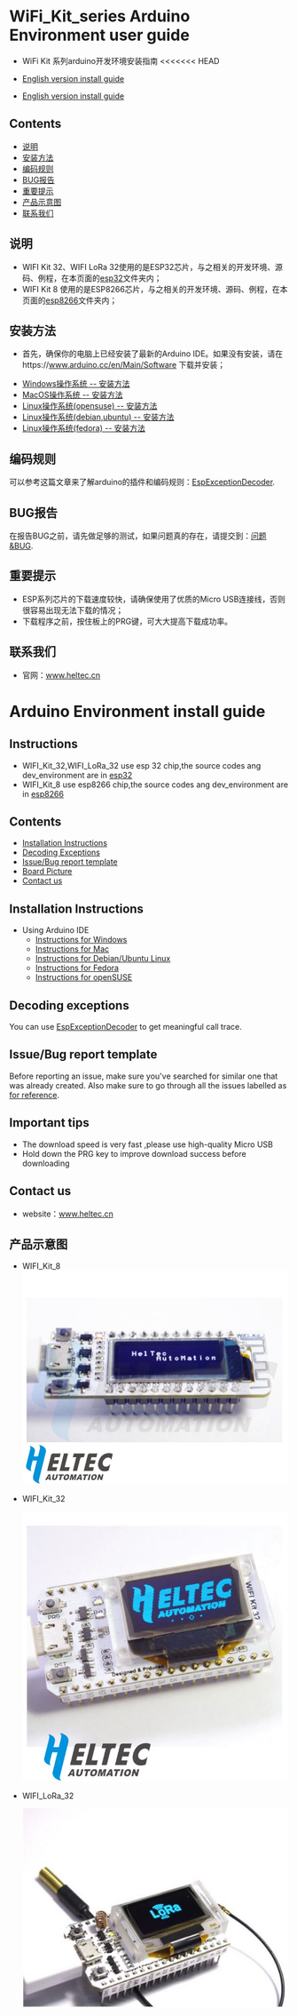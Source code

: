 # WiFi_Kit_series Arduino Environment user guide

- WiFi Kit 系列arduino开发环境安装指南
<<<<<<< HEAD
- [English version install guide](#Instructions)

- [English version install guide](#instructions)

## Contents
- [说明](#说明)
- [安装方法](#安装方法)
- [编码规则](#编码规则)
- [BUG报告](#BUG报告)
- [重要提示](#重要提示)
- [产品示意图](#产品示意图)
- [联系我们](#联系我们)


## 说明
- WIFI Kit 32、WIFI LoRa 32使用的是ESP32芯片，与之相关的开发环境、源码、例程，在本页面的[esp32](esp32/)文件夹内；
- WIFI Kit 8 使用的是ESP8266芯片，与之相关的开发环境、源码、例程，在本页面的[esp8266](esp8266/)文件夹内；

## 安装方法
- 首先，确保你的电脑上已经安装了最新的Arduino IDE。如果没有安装，请在https://www.arduino.cc/en/Main/Software 下载并安装；
 + [Windows操作系统 -- 安装方法](InstallGuide/windows.md)
 + [MacOS操作系统 -- 安装方法](InstallGuide/mac.md)
 + [Linux操作系统(opensuse) -- 安装方法](InstallGuide/opensuse.md)
 + [Linux操作系统(debian,ubuntu) -- 安装方法](InstallGuide/debian_ubuntu.md)
 + [Linux操作系统(fedora) -- 安装方法](InstallGuide/fedora.md)

## 编码规则
可以参考这篇文章来了解arduino的插件和编码规则：[EspExceptionDecoder](https://github.com/me-no-dev/EspExceptionDecoder).

## BUG报告
在报告BUG之前，请先做足够的测试，如果问题真的存在，请提交到：[问题&BUG](https://github.com/Heltec-Aaron-Lee/WiFi_Kit_series/issues?utf8=%E2%9C%93&q=is%3Aissue%20label%3A%22for%20reference%22%20).

## 重要提示
- ESP系列芯片的下载速度较快，请确保使用了优质的Micro USB连接线，否则很容易出现无法下载的情况；
- 下载程序之前，按住板上的PRG键，可大大提高下载成功率。

## 联系我们
- 官网：www.heltec.cn

# Arduino Environment install guide

## Instructions
- WIFI_Kit_32,WIFI_LoRa_32 use esp 32 chip,the source codes ang dev_environment are in [esp32](esp32/)
- WIFI_Kit_8 use esp8266 chip,the source codes ang dev_environment are in [esp8266](esp8266/)
## Contents
- [Installation Instructions](#installation-instructions)
- [Decoding Exceptions](#decoding-exceptions)
- [Issue/Bug report template](#issuebug-report-template)
- [Board Picture](#产品示意图)
- [Contact us](#联系我们)


## Installation Instructions

- Using Arduino IDE
  + [Instructions for Windows](InstallGuide/windows.md)
  + [Instructions for Mac](InstallGuide/mac.md)
  + [Instructions for Debian/Ubuntu Linux](InstallGuide/debian_ubuntu.md)
  + [Instructions for Fedora](InstallGuide/fedora.md)
  + [Instructions for openSUSE](InstallGuide/opensuse.md)


## Decoding exceptions

You can use [EspExceptionDecoder](https://github.com/me-no-dev/EspExceptionDecoder) to get meaningful call trace.

## Issue/Bug report template
Before reporting an issue, make sure you've searched for similar one that was already created. Also make sure to go through all the issues labelled as [for reference](https://github.com/Heltec-Aaron-Lee/WiFi_Kit_series/issues?utf8=%E2%9C%93&q=is%3Aissue%20label%3A%22for%20reference%22%20).


## Important tips
- The download speed is very fast ,please use high-quality Micro USB
- Hold down the PRG key to improve download success before downloading 

## Contact us
- website：www.heltec.cn

## 产品示意图
- WIFI_Kit_8
  ![image](InstallGuide/win-screenshots/WIFI_kit_8.png)
- WIFI_Kit_32

  ![image](InstallGuide/win-screenshots/WIFI_Kit_32.png)
- WIFI_LoRa_32

  ![image](InstallGuide/win-screenshots/WIFI_LoRa_32.png)

